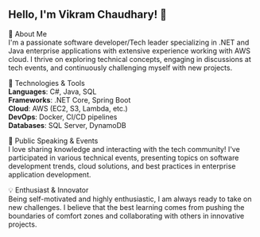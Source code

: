 ## Hello, I'm Vikram Chaudhary! 👋

🚀 About Me \
I'm a passionate software developer/Tech leader specializing in .NET and Java enterprise applications with extensive experience working with AWS cloud. I thrive on exploring technical concepts, engaging in discussions at tech events, and continuously challenging myself with new projects.

🔧 Technologies & Tools\
**Languages**: C#, Java, SQL \
**Frameworks**: .NET Core, Spring Boot \
**Cloud**: AWS (EC2, S3, Lambda, etc.) \
**DevOps**: Docker, CI/CD pipelines \
**Databases**: SQL Server, DynamoDB

🎤 Public Speaking & Events \
I love sharing knowledge and interacting with the tech community! I've participated in various technical events, presenting topics on software development trends, cloud solutions, and best practices in enterprise application development.

💡 Enthusiast & Innovator \
Being self-motivated and highly enthusiastic, I am always ready to take on new challenges. I believe that the best learning comes from pushing the boundaries of comfort zones and collaborating with others in innovative projects.

<!--
**vikramvee/vikramvee** is a ✨ _special_ ✨ repository because its `README.md` (this file) appears on your GitHub profile.

Here are some ideas to get you started:

- 🔭 I’m currently working on ...
- 🌱 I’m currently learning ...
- 👯 I’m looking to collaborate on ...
- 🤔 I’m looking for help with ...
- 💬 Ask me about ...
- 📫 How to reach me: ...
- 😄 Pronouns: ...
- ⚡ Fun fact: ...
-->

